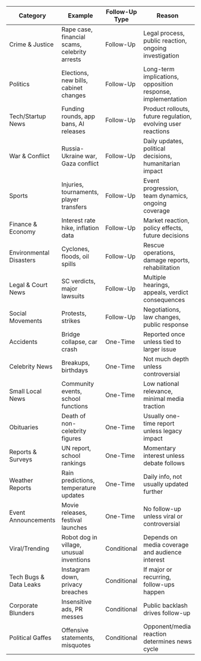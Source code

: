 | **Category**             | **Example**                                      | **Follow-Up Type** | **Reason**                                                              |
|--------------------------|--------------------------------------------------|---------------------|-------------------------------------------------------------------------|
| Crime & Justice          | Rape case, financial scams, celebrity arrests    | Follow-Up           | Legal process, public reaction, ongoing investigation                   |
| Politics                 | Elections, new bills, cabinet changes            | Follow-Up           | Long-term implications, opposition response, implementation             |
| Tech/Startup News        | Funding rounds, app bans, AI releases           | Follow-Up           | Product rollouts, future regulation, evolving user reactions            |
| War & Conflict           | Russia-Ukraine war, Gaza conflict               | Follow-Up           | Daily updates, political decisions, humanitarian impact                 |
| Sports                   | Injuries, tournaments, player transfers         | Follow-Up           | Event progression, team dynamics, ongoing coverage                      |
| Finance & Economy        | Interest rate hike, inflation data              | Follow-Up           | Market reaction, policy effects, future decisions                       |
| Environmental Disasters  | Cyclones, floods, oil spills                    | Follow-Up           | Rescue operations, damage reports, rehabilitation                       |
| Legal & Court News       | SC verdicts, major lawsuits                     | Follow-Up           | Multiple hearings, appeals, verdict consequences                        |
| Social Movements         | Protests, strikes                               | Follow-Up           | Negotiations, law changes, public response                              |
| Accidents                | Bridge collapse, car crash                      | One-Time            | Reported once unless tied to larger issue                               |
| Celebrity News           | Breakups, birthdays                             | One-Time            | Not much depth unless controversial                                     |
| Small Local News         | Community events, school functions              | One-Time            | Low national relevance, minimal media traction                          |
| Obituaries               | Death of non-celebrity figures                  | One-Time            | Usually one-time report unless legacy impact                            |
| Reports & Surveys        | UN report, school rankings                      | One-Time            | Momentary interest unless debate follows                                |
| Weather Reports          | Rain predictions, temperature updates           | One-Time            | Daily info, not usually updated further                                 |
| Event Announcements      | Movie releases, festival launches               | One-Time            | No follow-up unless viral or controversial                              |
| Viral/Trending           | Robot dog in village, unusual inventions        | Conditional         | Depends on media coverage and audience interest                         |
| Tech Bugs & Data Leaks   | Instagram down, privacy breaches                | Conditional         | If major or recurring, follow-ups happen                                |
| Corporate Blunders       | Insensitive ads, PR messes                      | Conditional         | Public backlash drives follow-up                                        |
| Political Gaffes         | Offensive statements, misquotes                 | Conditional         | Opponent/media reaction determines news cycle                           |
